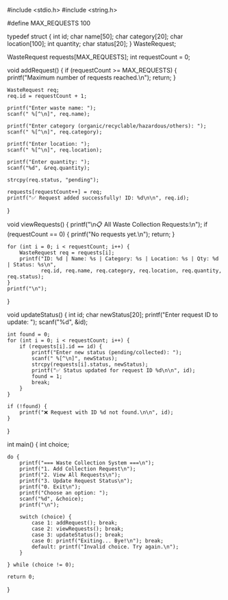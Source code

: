 #include <stdio.h>
#include <string.h>

#define MAX_REQUESTS 100

typedef struct {
    int id;
    char name[50];
    char category[20];
    char location[100];
    int quantity;
    char status[20];
} WasteRequest;

WasteRequest requests[MAX_REQUESTS];
int requestCount = 0;

void addRequest() {
    if (requestCount >= MAX_REQUESTS) {
        printf("Maximum number of requests reached.\n");
        return;
    }

    WasteRequest req;
    req.id = requestCount + 1;

    printf("Enter waste name: ");
    scanf(" %[^\n]", req.name);

    printf("Enter category (organic/recyclable/hazardous/others): ");
    scanf(" %[^\n]", req.category);

    printf("Enter location: ");
    scanf(" %[^\n]", req.location);

    printf("Enter quantity: ");
    scanf("%d", &req.quantity);

    strcpy(req.status, "pending");

    requests[requestCount++] = req;
    printf("✅ Request added successfully! ID: %d\n\n", req.id);
}

void viewRequests() {
    printf("\n📋 All Waste Collection Requests:\n");
    if (requestCount == 0) {
        printf("No requests yet.\n");
        return;
    }

    for (int i = 0; i < requestCount; i++) {
        WasteRequest req = requests[i];
        printf("ID: %d | Name: %s | Category: %s | Location: %s | Qty: %d | Status: %s\n",
               req.id, req.name, req.category, req.location, req.quantity, req.status);
    }
    printf("\n");
}

void updateStatus() {
    int id;
    char newStatus[20];
    printf("Enter request ID to update: ");
    scanf("%d", &id);

    int found = 0;
    for (int i = 0; i < requestCount; i++) {
        if (requests[i].id == id) {
            printf("Enter new status (pending/collected): ");
            scanf(" %[^\n]", newStatus);
            strcpy(requests[i].status, newStatus);
            printf("✅ Status updated for request ID %d\n\n", id);
            found = 1;
            break;
        }
    }

    if (!found) {
        printf("❌ Request with ID %d not found.\n\n", id);
    }
}

int main() {
    int choice;

    do {
        printf("=== Waste Collection System ===\n");
        printf("1. Add Collection Request\n");
        printf("2. View All Requests\n");
        printf("3. Update Request Status\n");
        printf("0. Exit\n");
        printf("Choose an option: ");
        scanf("%d", &choice);
        printf("\n");

        switch (choice) {
            case 1: addRequest(); break;
            case 2: viewRequests(); break;
            case 3: updateStatus(); break;
            case 0: printf("Exiting... Bye!\n"); break;
            default: printf("Invalid choice. Try again.\n");
        }

    } while (choice != 0);

    return 0;
}
